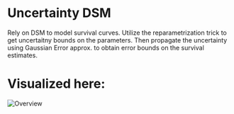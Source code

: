 # Uncertainty DSM
Rely on DSM to model survival curves. Utilize the reparametrization trick to get uncertaitny bounds on the parameters. Then propagate the uncertainty using Gaussian Error approx. to obtain error bounds on the survival estimates.

# Visualized here:
![Overview](docs/fig1.jpg?raw=true "Overview")
